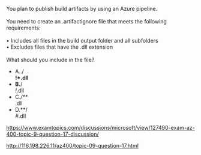 You plan to publish build artifacts by using an Azure pipeline.<br/><br/>You need to create an .artifactignore file that meets the following requirements:<br/><br/>•	Includes all files in the build output folder and all subfolders<br/>•	Excludes files that have the .dll extension<br/><br/>What should you include in the file?<ul><li class="multi-choice-item"><span class="multi-choice-letter" data-choice-letter="A">A.</span>./**<br/>!*.dll</li><li class="multi-choice-item correct-hidden"><span class="multi-choice-letter" data-choice-letter="B">B.</span>**/*<br/>!*.dll</li><li class="multi-choice-item"><span class="multi-choice-letter" data-choice-letter="C">C.</span>*/**<br/>*.dll</li><li class="multi-choice-item"><span class="multi-choice-letter" data-choice-letter="D">D.</span>**/*<br/>#*.dll</li></ul><p><a href="https://www.examtopics.com/discussions/microsoft/view/127490-exam-az-400-topic-9-question-17-discussion/">https://www.examtopics.com/discussions/microsoft/view/127490-exam-az-400-topic-9-question-17-discussion/</a></p><p><a href="http://116.198.226.11/az400/topic-09-question-17.html">http://116.198.226.11/az400/topic-09-question-17.html</a></p><script src="https://giscus.app/client.js"                    data-repo="azsamples/az204"                    data-repo-id="R_kgDOMRXzDQ"                    data-category="General"                    data-category-id="DIC_kwDOMRXzDc4Cgi27"                    data-mapping="pathname"                    data-strict="1"                    data-reactions-enabled="0"                    data-emit-metadata="0"                    data-input-position="bottom"                    data-theme="preferred_color_scheme"                    data-lang="en"                    crossorigin="anonymous"                    async>                    </script>